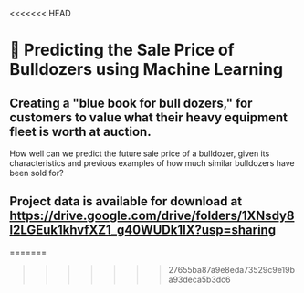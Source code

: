 <<<<<<< HEAD
# 🚜 Predicting the Sale Price of Bulldozers using Machine Learning
## Creating a "blue book for bull dozers," for customers to value what their heavy equipment fleet is worth at auction.

How well can we predict the future sale price of a bulldozer, given its characteristics and previous examples of how much similar bulldozers have been sold for?

## Project data is available for download at https://drive.google.com/drive/folders/1XNsdy8l2LGEuk1khvfXZ1_g40WUDk1IX?usp=sharing
=======

>>>>>>> 27655ba87a9e8eda73529c9e19ba93deca5b3dc6
